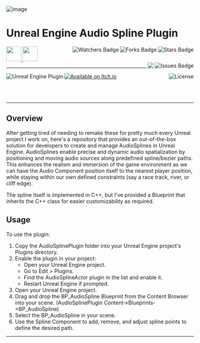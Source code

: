 ![image](https://github.com/JDSherbert/Unreal-Engine-Audio-Spline-Plugin/assets/43964243/ad4e1765-6fe1-4a4e-b7e8-5a91047916d0)

# Unreal Engine Audio Spline Plugin

<!-- Header Start -->
<a href = "https://docs.unrealengine.com/5.3/en-US/"> <img height="40" img width="40" src="https://cdn.simpleicons.org/unrealengine/white"> </a> 
<a href = "https://learn.microsoft.com/en-us/cpp/cpp-language"> <img height="40" img width="40" src="https://cdn.simpleicons.org/c++"> </a>
<img align="right" alt="Stars Badge" src="https://img.shields.io/github/stars/jdsherbert/Unreal-Engine-Audio-Spline-Plugin?label=%E2%AD%90"/>
<img align="right" alt="Forks Badge" src="https://img.shields.io/github/forks/jdsherbert/Unreal-Engine-Audio-Spline-Plugin?label=%F0%9F%8D%B4"/>
<img align="right" alt="Watchers Badge" src="https://img.shields.io/github/watchers/jdsherbert/Unreal-Engine-Audio-Spline-Plugin?label=%F0%9F%91%81%EF%B8%8F"/>
<img align="right" alt="Issues Badge" src="https://img.shields.io/github/issues/jdsherbert/Unreal-Engine-Audio-Spline-Plugin?label=%E2%9A%A0%EF%B8%8F"/>
<img align="right" src="https://hits.seeyoufarm.com/api/count/incr/badge.svg?url=https%3A%2F%2Fgithub.com%2FJDSherbert%2FUnreal-Engine-Audio-Spline-Plugin%2Fhit-counter%2FREADME&count_bg=%2379C83D&title_bg=%23555555&labelColor=0E1128&title=🔍&style=for-the-badge">
<!-- Header End --> 

-----------------------------------------------------------------------

<a href="https://docs.unrealengine.com/5.3/en-US/"> 
  <img align="left" alt="Unreal Engine Plugin" src="https://img.shields.io/badge/Unreal%20Engine%20Plugin-black?style=for-the-badge&logo=unrealengine&logoColor=white&color=black&labelColor=black"> </a>

<a href="https://jdsherbert.itch.io/audio-spline-plugin"> 
  <img align="top" alt="Available on Itch.io"  src="https://img.shields.io/badge/Play%20on%20Itch.io-FF0B34.svg?style=for-the-badge&logo=Itch.io&logoColor=white&color=black&labelColor=FF0B34"> </a>
  
<a href="https://choosealicense.com/licenses/mit/"> 
  <img align="right" alt="License" src="https://img.shields.io/badge/License%20:%20Mit-black?style=for-the-badge&logo=mit&logoColor=white&color=black&labelColor=black"> </a>
  
<br></br>

-----------------------------------------------------------------------
## Overview
After getting tired of needing to remake these for pretty much every Unreal project I work on, here's a repository that provides an out-of-the-box solution for developers to create and manage AudioSplines in Unreal Engine. AudioSplines enable precise and dynamic audio spatialization by positioning and moving audio sources along predefined spline/bezier paths. This enhances the realism and immersion of the game environment as we can have the Audio Component position itself to the nearest player position, while staying within our own defined constraints (say a race track, river, or cliff edge).

The spline itself is implemented in C++, but I've provided a Blueprint that inherits the C++ class for easier customizability as required.

## Usage
To use the plugin:
1. Copy the AudioSplinePlugin folder into your Unreal Engine project's Plugins directory.
2. Enable the plugin in your project:
   - Open your Unreal Engine project.
   - Go to Edit > Plugins.
   - Find the AudioSplineActor plugin in the list and enable it.
   - Restart Unreal Engine if prompted.
3. Open your Unreal Engine project.
4. Drag and drop the BP_AudioSpline Blueprint from the Content Browser into your scene. (AudioSplinePlugin Content->Blueprints->BP_AudioSpline)
5. Select the BP_AudioSpline in your scene.
6. Use the Spline Component to add, remove, and adjust spline points to define the desired path.

-----------------------------------------------------------------------
